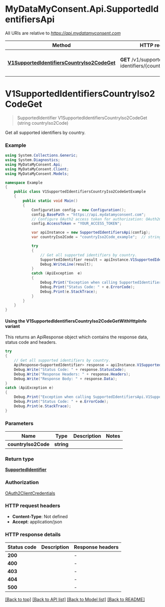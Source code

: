 # MyDataMyConsent.Api.SupportedIdentifiersApi

All URIs are relative to *https://api.mydatamyconsent.com*

| Method | HTTP request | Description |
|--------|--------------|-------------|
| [**V1SupportedIdentifiersCountryIso2CodeGet**](SupportedIdentifiersApi.md#v1supportedidentifierscountryiso2codeget) | **GET** /v1/supported-identifiers/{country_iso2_code} | Get all supported identifiers by country. |

<a name="v1supportedidentifierscountryiso2codeget"></a>
# **V1SupportedIdentifiersCountryIso2CodeGet**
> SupportedIdentifier V1SupportedIdentifiersCountryIso2CodeGet (string countryIso2Code)

Get all supported identifiers by country.

### Example
```csharp
using System.Collections.Generic;
using System.Diagnostics;
using MyDataMyConsent.Api;
using MyDataMyConsent.Client;
using MyDataMyConsent.Models;

namespace Example
{
    public class V1SupportedIdentifiersCountryIso2CodeGetExample
    {
        public static void Main()
        {
            Configuration config = new Configuration();
            config.BasePath = "https://api.mydatamyconsent.com";
            // Configure OAuth2 access token for authorization: OAuth2ClientCredentials
            config.AccessToken = "YOUR_ACCESS_TOKEN";

            var apiInstance = new SupportedIdentifiersApi(config);
            var countryIso2Code = "countryIso2Code_example";  // string | 

            try
            {
                // Get all supported identifiers by country.
                SupportedIdentifier result = apiInstance.V1SupportedIdentifiersCountryIso2CodeGet(countryIso2Code);
                Debug.WriteLine(result);
            }
            catch (ApiException  e)
            {
                Debug.Print("Exception when calling SupportedIdentifiersApi.V1SupportedIdentifiersCountryIso2CodeGet: " + e.Message);
                Debug.Print("Status Code: " + e.ErrorCode);
                Debug.Print(e.StackTrace);
            }
        }
    }
}
```

#### Using the V1SupportedIdentifiersCountryIso2CodeGetWithHttpInfo variant
This returns an ApiResponse object which contains the response data, status code and headers.

```csharp
try
{
    // Get all supported identifiers by country.
    ApiResponse<SupportedIdentifier> response = apiInstance.V1SupportedIdentifiersCountryIso2CodeGetWithHttpInfo(countryIso2Code);
    Debug.Write("Status Code: " + response.StatusCode);
    Debug.Write("Response Headers: " + response.Headers);
    Debug.Write("Response Body: " + response.Data);
}
catch (ApiException e)
{
    Debug.Print("Exception when calling SupportedIdentifiersApi.V1SupportedIdentifiersCountryIso2CodeGetWithHttpInfo: " + e.Message);
    Debug.Print("Status Code: " + e.ErrorCode);
    Debug.Print(e.StackTrace);
}
```

### Parameters

| Name | Type | Description | Notes |
|------|------|-------------|-------|
| **countryIso2Code** | **string** |  |  |

### Return type

[**SupportedIdentifier**](SupportedIdentifier.md)

### Authorization

[OAuth2ClientCredentials](../README.md#OAuth2ClientCredentials)

### HTTP request headers

 - **Content-Type**: Not defined
 - **Accept**: application/json


### HTTP response details
| Status code | Description | Response headers |
|-------------|-------------|------------------|
| **200** |  |  -  |
| **400** |  |  -  |
| **403** |  |  -  |
| **404** |  |  -  |
| **500** |  |  -  |

[[Back to top]](#) [[Back to API list]](../README.md#documentation-for-api-endpoints) [[Back to Model list]](../README.md#documentation-for-models) [[Back to README]](../README.md)


